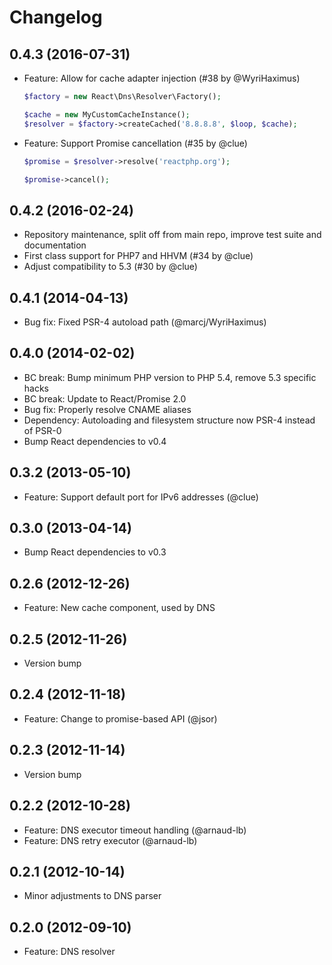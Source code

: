 # Changelog

## 0.4.3 (2016-07-31)

* Feature: Allow for cache adapter injection (#38 by @WyriHaximus)

  ```php
  $factory = new React\Dns\Resolver\Factory();

  $cache = new MyCustomCacheInstance();
  $resolver = $factory->createCached('8.8.8.8', $loop, $cache);
  ```

* Feature: Support Promise cancellation (#35 by @clue)

  ```php
  $promise = $resolver->resolve('reactphp.org');

  $promise->cancel();
  ```

## 0.4.2 (2016-02-24)

* Repository maintenance, split off from main repo, improve test suite and documentation
* First class support for PHP7 and HHVM (#34 by @clue)
* Adjust compatibility to 5.3 (#30 by @clue)

## 0.4.1 (2014-04-13)

* Bug fix: Fixed PSR-4 autoload path (@marcj/WyriHaximus)

## 0.4.0 (2014-02-02)

* BC break: Bump minimum PHP version to PHP 5.4, remove 5.3 specific hacks
* BC break: Update to React/Promise 2.0
* Bug fix: Properly resolve CNAME aliases
* Dependency: Autoloading and filesystem structure now PSR-4 instead of PSR-0
* Bump React dependencies to v0.4

## 0.3.2 (2013-05-10)

* Feature: Support default port for IPv6 addresses (@clue)

## 0.3.0 (2013-04-14)

* Bump React dependencies to v0.3

## 0.2.6 (2012-12-26)

* Feature: New cache component, used by DNS

## 0.2.5 (2012-11-26)

* Version bump

## 0.2.4 (2012-11-18)

* Feature: Change to promise-based API (@jsor)

## 0.2.3 (2012-11-14)

* Version bump

## 0.2.2 (2012-10-28)

* Feature: DNS executor timeout handling (@arnaud-lb)
* Feature: DNS retry executor (@arnaud-lb)

## 0.2.1 (2012-10-14)

* Minor adjustments to DNS parser

## 0.2.0 (2012-09-10)

* Feature: DNS resolver
